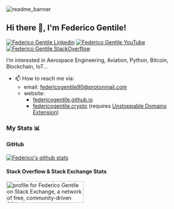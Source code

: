 ![readme_banner](https://github.com/FedericoGentile/FedericoGentile/assets/43808134/a0714847-c3b1-4110-844c-7e8fc879dbfe)
<h2> Hi there 👋, I'm Federico Gentile! </h2>
    
[![Federico Gentile Linkedin](https://img.shields.io/badge/LinkedIn-0077B5?style=for-the-badge&logo=linkedin&logoColor=white)](https://www.linkedin.com/in/federico-gentile-b1091552/)
[![Federico Gentile YouTube](https://img.shields.io/badge/YouTube-FF0000?style=for-the-badge&logo=youtube&logoColor=white)](https://www.youtube.com/@federicogentile90)
[![Federico Gentile StackOverflow](https://img.shields.io/badge/StackOverflow-F48024?style=for-the-badge&logo=stackoverflow&logoColor=white)](https://stackoverflow.com/users/4143292/federico-gentile)

I’m interested in Aerospace Engineering, Aviation, Python, Bitcoin, Blockchain, IoT...

- 📫 How to reach me via:
  - email: federicogentile90@protonmail.com
  - website:
      - [federicogentile.github.io](https://federicogentile.github.io/)
      - [federicogentile.crypto](https://federicogentile.crypto/) (requires [Unstoppable Domains Extension](https://unstoppabledomains.com/extension))

### My Stats 📊
#### GitHub
[![Federico's github stats](https://github-readme-stats.vercel.app/api?username=FedericoGentile&show_icons=true&theme=radical)](https://github.com/FedericoGentile/github-readme-stats)

#### Stack Overflow & Stack Exchange Stats
<a href="https://stackoverflow.com/users/4143292/federico-gentile"><img src="https://stackoverflow.com/users/flair/4143292.png" width="208" height="58" alt="profile for Federico Gentile on Stack Exchange, a network of free, community-driven Q&amp;A sites" title="profile for Federico Gentile on Stack Exchange, a network of free, community-driven Q&amp;A sites" /></a>


<!---
FedericoGentile/FedericoGentile is a ✨ special ✨ repository because its `README.md` (this file) appears on your GitHub profile.
You can click the Preview link to take a look at your changes.
--->

